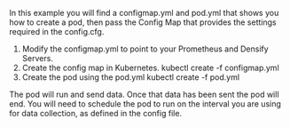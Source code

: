 In this example you will find a configmap.yml and pod.yml that shows you how to create a pod, then pass the Config Map that provides the settings required in the config.cfg.
1. Modify the configmap.yml to point to your Prometheus and Densify Servers.
2. Create the config map in Kubernetes.
    kubectl create -f configmap.yml
3. Create the pod using the pod.yml 
    kubectl create -f pod.yml

The pod will run and send data. Once that data has been sent the pod will end. You will need to schedule the pod to run on the interval you are using for data collection, as defined in the config file.
